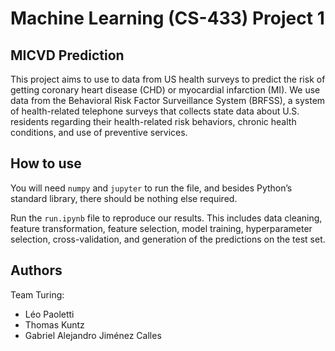 # Machine Learning (CS-433) Project 1

## MICVD Prediction

This project aims to use to data from US health surveys
to predict the risk of getting coronary heart disease (CHD) or myocardial
infarction (MI). We use data from the Behavioral Risk Factor Surveillance System (BRFSS),
a system of health-related telephone surveys that collects state data about
U.S. residents regarding their health-related risk behaviors, chronic health
conditions, and use of preventive services.

## How to use

You will need `numpy` and `jupyter` to run the file, and besides Python’s standard library, there should be nothing else required.

Run the `run.ipynb` file to reproduce our results. This includes data cleaning, feature transformation, feature selection, model training, hyperparameter selection, cross-validation, and generation of the predictions on the test set. 

## Authors

Team Turing:

- Léo Paoletti
- Thomas Kuntz
- Gabriel Alejandro Jiménez Calles

